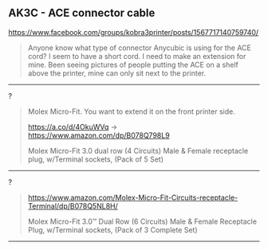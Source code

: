 ## AK3C - ACE connector cable



https://www.facebook.com/groups/kobra3printer/posts/1567717140759740/

> Anyone know what type of connector Anycubic is using for the ACE cord?  I seem to have a short cord.   I need to make an extension for mine.   Been seeing pictures of people putting the ACE on a shelf above the printer, mine can only sit next to the printer.

---

? 

> Molex Micro-Fit. You want to extend it on the front printer side.
> 
> https://a.co/d/4OkuWVq -> https://www.amazon.com/dp/B078Q798L9
> 
> Molex Micro-Fit 3.0 dual row (4 Circuits) Male & Female receptacle plug, w/Terminal sockets, (Pack of 5 Set)


---

? 

> https://www.amazon.com/Molex-Micro-Fit-Circuits-receptacle-Terminal/dp/B078Q5NL8H/
> 
> Molex Micro-Fit 3.0™ Dual Row (6 Circuits) Male & Female Receptacle Plug, w/Terminal sockets, (Pack of 3 Complete Set)


---


